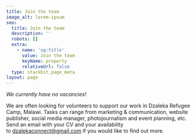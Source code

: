 ```yaml
---
title: Join the team
image_alt: lorem-ipsum
seo:
  title: Join the team
  description: ''
  robots: []
  extra:
    - name: 'og:title'
      value: Join the team
      keyName: property
      relativeUrl: false
  type: stackbit_page_meta
layout: page
---
```

*We currently have no vacancies!*

We are often looking for volunteers to support our work in Dzaleka Refugee Camp, Malawi. Tasks can range from marketing & communication, website publisher, social media manager, photojournalism and event planning, etc. Send an email with your CV and your availability to <dzalekaconnect@gmail.com> if you would like to find out more.
